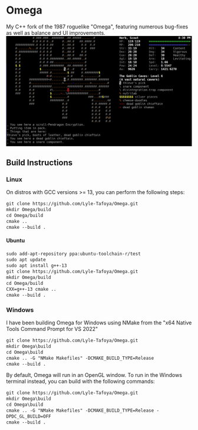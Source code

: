 # Omega

My C++ fork of the 1987 roguelike "Omega", featuring numerous bug-fixes as well as balance and UI improvements.
![Screenshot of Omega](Omega.png)

## Build Instructions

### Linux

On distros with GCC versions >= 13, you can perform the following steps:

```
git clone https://github.com/Lyle-Tafoya/Omega.git
mkdir Omega/build
cd Omega/build
cmake ..
cmake --build .
```

#### Ubuntu

```
sudo add-apt-repository ppa:ubuntu-toolchain-r/test
sudo apt update
sudo apt install g++-13
git clone https://github.com/Lyle-Tafoya/Omega.git
mkdir Omega/build
cd Omega/build
CXX=g++-13 cmake ..
cmake --build .
```

### Windows

I have been building Omega for Windows using NMake from the "x64 Native Tools Command Prompt for VS 2022"

```
git clone https://github.com/Lyle-Tafoya/Omega.git
mkdir Omega\build
cd Omega\build
cmake .. -G "NMake Makefiles" -DCMAKE_BUILD_TYPE=Release
cmake --build .
```

By default, Omega will run in an OpenGL window. To run in the Windows terminal instead, you can build with the following commands:

```
git clone https://github.com/Lyle-Tafoya/Omega.git
mkdir Omega\build
cd Omega\build
cmake .. -G "NMake Makefiles" -DCMAKE_BUILD_TYPE=Release -DPDC_GL_BUILD=OFF
cmake --build .
```
